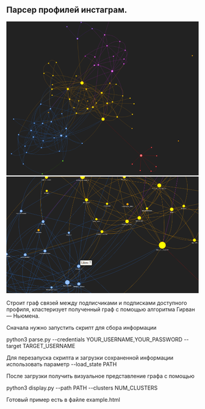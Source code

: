## Парсер профилей инстаграм.

![alt text](https://raw.githubusercontent.com/aorews/instagram_parser/main/example/Screenshot%20from%202022-02-22%2019-59-57.png)
![alt text](https://raw.githubusercontent.com/aorews/instagram_parser/main/example/Screenshot%20from%202022-02-22%2020-00-20.png)

Строит граф связей между подписчиками и подписками доступного профиля, кластеризует полученный граф с помощью алгоритма Гирван — Ньюмена. 

Сначала нужно запустить скрипт для сбора информации

python3 parse.py --credentials YOUR_USERNAME,YOUR_PASSWORD --target TARGET_USERNAME 

Для перезапуска скрипта и загрузки сохраненной информации использовать параметр
--load_state PATH

После загрузки получить визуальное представление графа с помощью

python3 display.py --path PATH --clusters NUM_CLUSTERS

Готовый пример есть в файле example.html
